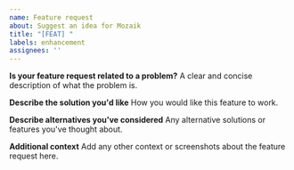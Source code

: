 ```yaml
---
name: Feature request
about: Suggest an idea for Mozaik
title: "[FEAT] "
labels: enhancement
assignees: ''
---
```


**Is your feature request related to a problem?**
A clear and concise description of what the problem is.

**Describe the solution you'd like**
How you would like this feature to work.

**Describe alternatives you've considered**
Any alternative solutions or features you've thought about.

**Additional context**
Add any other context or screenshots about the feature request here.
